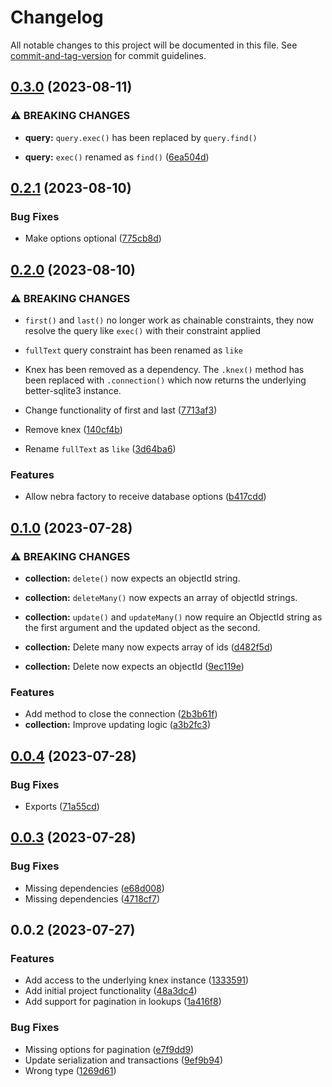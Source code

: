 # Changelog

All notable changes to this project will be documented in this file. See [commit-and-tag-version](https://github.com/absolute-version/commit-and-tag-version) for commit guidelines.

## [0.3.0](https://github.com/aerotoad/nebra/compare/v0.2.1...v0.3.0) (2023-08-11)


### ⚠ BREAKING CHANGES

* **query:** `query.exec()` has been replaced by `query.find()`

* **query:** `exec()` renamed as `find()` ([6ea504d](https://github.com/aerotoad/nebra/commit/6ea504da15b47929fbeefc010221402575be2b36))

## [0.2.1](https://github.com/aerotoad/nebra/compare/v0.2.0...v0.2.1) (2023-08-10)


### Bug Fixes

* Make options optional ([775cb8d](https://github.com/aerotoad/nebra/commit/775cb8d9d0af68b689a08757d7e0c6f3a844932a))

## [0.2.0](https://github.com/aerotoad/nebra/compare/v0.1.0...v0.2.0) (2023-08-10)


### ⚠ BREAKING CHANGES

* `first()` and `last()` no longer work as chainable constraints, they now resolve the query like `exec()` with their constraint applied
* `fullText` query constraint has been renamed as `like`
* Knex has been removed as a dependency. The `.knex()` method has been replaced with `.connection()` which now returns the underlying better-sqlite3 instance.

* Change functionality of first and last ([7713af3](https://github.com/aerotoad/nebra/commit/7713af31bf9a0936b3e5fc9796c28cda4e2124fc))
* Remove knex ([140cf4b](https://github.com/aerotoad/nebra/commit/140cf4b4116cf3a785691cccd2ae65e078fab16a))
* Rename `fullText` as `like` ([3d64ba6](https://github.com/aerotoad/nebra/commit/3d64ba6056228be2eca7c3f68d549d5c088a4467))


### Features

* Allow nebra factory to receive database options ([b417cdd](https://github.com/aerotoad/nebra/commit/b417cddf37e6241dfb86e81cb64ec7070afbc4eb))

## [0.1.0](https://github.com/aerotoad/nebra/compare/v0.0.4...v0.1.0) (2023-07-28)


### ⚠ BREAKING CHANGES

* **collection:** `delete()` now expects an objectId string.
* **collection:** `deleteMany()` now expects an array of objectId strings.
* **collection:** `update()` and `updateMany()` now require an ObjectId string as the first argument and the updated object as the second.

* **collection:** Delete many now expects array of ids  ([d482f5d](https://github.com/aerotoad/nebra/commit/d482f5dcbc2f55d43a4b8acb4775fec02e0b6986))
* **collection:** Delete now expects an objectId  ([9ec119e](https://github.com/aerotoad/nebra/commit/9ec119ed28d1958253762f45e9ded3c5d5296543))


### Features

* Add method to close the connection ([2b3b61f](https://github.com/aerotoad/nebra/commit/2b3b61f9e280769731cc506e2f602e4d0bb3f475))
* **collection:** Improve updating logic ([a3b2fc3](https://github.com/aerotoad/nebra/commit/a3b2fc31a07c24abd51ff9c855ede0c9f456df2d))

## [0.0.4](https://github.com/aerotoad/nebra/compare/v0.0.3...v0.0.4) (2023-07-28)


### Bug Fixes

* Exports ([71a55cd](https://github.com/aerotoad/nebra/commit/71a55cd583354bb58b8fc7acc10708453e69639f))

## [0.0.3](https://github.com/aerotoad/nebra/compare/v0.0.2...v0.0.3) (2023-07-28)


### Bug Fixes

* Missing dependencies ([e68d008](https://github.com/aerotoad/nebra/commit/e68d00869e464c4108bf1d58fc6c3dc29c69a8ef))
* Missing dependencies ([4718cf7](https://github.com/aerotoad/nebra/commit/4718cf7727ed4b053d18603b2aacef2945d9eea1))

## 0.0.2 (2023-07-27)


### Features

* Add access to the underlying knex instance ([1333591](https://github.com/aerotoad/nebra/commit/1333591ad8a1a936587862c4e21b0b91815c5ae3))
* Add initial project functionality ([48a3dc4](https://github.com/aerotoad/nebra/commit/48a3dc47b40ca9c655d271e9091b9b9cc6f9eaf5))
* Add support for pagination in lookups ([1a416f8](https://github.com/aerotoad/nebra/commit/1a416f87dc3ba642016114b523711f535c0e07a8))


### Bug Fixes

* Missing options for pagination ([e7f9dd9](https://github.com/aerotoad/nebra/commit/e7f9dd9eea3427b2eb5d2b06297bc54c985313cf))
* Update serialization and transactions ([9ef9b94](https://github.com/aerotoad/nebra/commit/9ef9b942bbf56d0c85a313ada92137df35ff440c))
* Wrong type ([1269d61](https://github.com/aerotoad/nebra/commit/1269d6133d6845a3201def3b3721041a1868c635))
